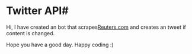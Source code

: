 # Twitter API#

Hi, I have created an bot that scrapes[Reuters.com](https://www.reuters.com/business/future-of-money/) and creates an tweet if content is changed.

Hope you have a good day. Happy coding :)